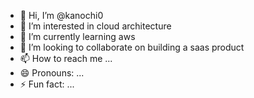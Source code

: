 - 👋 Hi, I’m @kanochi0
- 👀 I’m interested in cloud architecture
- 🌱 I’m currently learning aws
- 💞️ I’m looking to collaborate on building a saas product
- 📫 How to reach me ...
- 😄 Pronouns: ...
- ⚡ Fun fact: ...

<!---
kanochi0/kanochi0 is a ✨ special ✨ repository because its `README.md` (this file) appears on your GitHub profile.
You can click the Preview link to take a look at your changes.
--->
